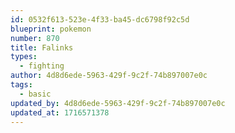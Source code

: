 ```yaml
---
id: 0532f613-523e-4f33-ba45-dc6798f92c5d
blueprint: pokemon
number: 870
title: Falinks
types:
  - fighting
author: 4d8d6ede-5963-429f-9c2f-74b897007e0c
tags:
  - basic
updated_by: 4d8d6ede-5963-429f-9c2f-74b897007e0c
updated_at: 1716571378
---
```

